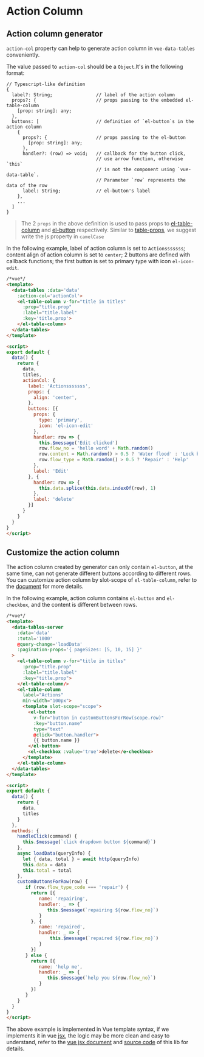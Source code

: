 # Action Column

## Action column generator
`action-col` property can help to generate action column in `vue-data-tables` conveniently.

The value passed to `action-col` should be a `Object`.It's in the following format:

```
// Typescript-like definition
{
  label?: String;                // label of the action column
  props?: {                      // props passing to the embedded el-table-column
    [prop: string]: any;
  },
  buttons: [                     // definition of `el-button`s in the action column
    {
      props?: {                  // props passing to the el-button
        [prop: string]: any;
      },
      handler?: (row) => void;   // callback for the button click,
                                 // use arrow function, otherwise `this`
                                 // is not the component using `vue-data-table`.
                                 // Parameter `row` represents the data of the row
      label: String;             // el-button's label
    },
    ...
  ]
}
```

> The 2 `props` in the above definition is used to pass props to  [el-table-column](http://element.eleme.io/#/en-US/component/table#table-column-attributes) and [el-button](http://element.eleme.io/#/en-US/component/button#attributes) respectively. Similar to [table-props](en-us/basic.md?id=pass-props-to-the-embedded-el-table), we suggest write the js property in `camelCase`

In the following example, label of action column is set to `Actionsssssss`; content align of action column is set to `center`; 2 buttons are defined with callback functions; the first button is set to primary type with icon `el-icon-edit`.

```html
/*vue*/
<template>
  <data-tables :data='data'
    :action-col='actionCol'>
    <el-table-column v-for="title in titles"
      :prop="title.prop"
      :label="title.label"
      :key='title.prop'>
    </el-table-column>
  </data-tables>
</template>

<script>
export default {
  data() {
    return {
      data,
      titles,
      actionCol: {
        label: 'Actionsssssss',
        props: {
          align: 'center',
        },
        buttons: [{
          props: {
            type: 'primary',
            icon: 'el-icon-edit'
          },
          handler: row => {
            this.$message('Edit clicked')
            row.flow_no = 'hello word' + Math.random()
            row.content = Math.random() > 0.5 ? 'Water flood' : 'Lock broken'
            row.flow_type = Math.random() > 0.5 ? 'Repair' : 'Help'
          },
          label: 'Edit'
        }, {
          handler: row => {
            this.data.splice(this.data.indexOf(row), 1)
          },
          label: 'delete'
        }]
      }
    }
  }
}
</script>
```

## Customize the action column
The action column created by generator can only contain `el-button`, at the same time, can not generate different buttons according to different rows. You can customize action column by slot-scope of `el-table-column`, refer to the [document]((http://element.eleme.io/#/en-US/component/table#custom-column-template)) for more details.

In the following example, action column contains `el-button` and `el-checkbox`, and the content is different between rows.

```html
/*vue*/
<template>
  <data-tables-server
    :data='data'
    :total='1000'
    @query-change='loadData'
    :pagination-props='{ pageSizes: [5, 10, 15] }'
  >
    <el-table-column v-for="title in titles"
      :prop="title.prop"
      :label="title.label"
      :key="title.prop">
    </el-table-column/>
    <el-table-column
      label="Actions"
      min-width="100px">
      <template slot-scope="scope">
        <el-button
          v-for="button in customButtonsForRow(scope.row)"
          :key="button.name"
          type="text"
          @click="button.handler">
          {{ button.name }}
        </el-button>
        <el-checkbox :value='true'>delete</e-checkbox>
      </template>
    </el-table-column>
  </data-tables>
</template>

<script>
export default {
  data() {
    return {
      data,
      titles
    }
  },
  methods: {
    handleClick(command) {
      this.$message(`click drapdown button ${command}`)
    },
    async loadData(queryInfo) {
      let { data, total } = await http(queryInfo)
      this.data = data
      this.total = total
    },
    customButtonsForRow(row) {
       if (row.flow_type_code === 'repair') {
         return [{
            name: 'repairing',
            handler: _ => {
               this.$message(`repairing ${row.flow_no}`)
            }
         }, {
            name: 'repaired',
            handler: _ => {
                this.$message(`repaired ${row.flow_no}`)
            }
         }]
       } else {
         return [{
            name: 'help me',
            handler: _ => {
               this.$message(`help you ${row.flow_no}`)
            }
         }]
       }
    }
  }
}
</script>
```

The above example is implemented in Vue template syntax, if we implements it in vue [jsx](https://vuejs.org/v2/guide/render-function.html), the logic may be more clean and easy to understand, refer to the [vue jsx document](https://vuejs.org/v2/guide/render-function.html) and [source code](https://github.com/njleonzhang/vue-data-tables/blob/master/src/mixins/ShareMixin.js) of this lib for details.
